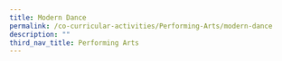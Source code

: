```yaml
---
title: Modern Dance
permalink: /co-curricular-activities/Performing-Arts/modern-dance
description: ""
third_nav_title: Performing Arts
---
```

